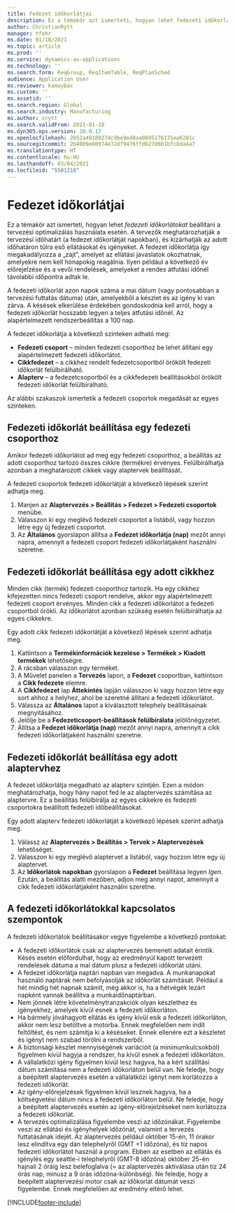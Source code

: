```yaml
---
title: Fedezet időkorlátjai
description: Ez a témakör azt ismerteti, hogyan lehet fedezeti időkorlátokat beállítani a tervezési optimalizálás használata esetén. A fedezet időkorlátja a tervezési időhatárt és a korlátot jelzi.
author: ChristianRytt
manager: tfehr
ms.date: 01/18/2021
ms.topic: article
ms.prod: ''
ms.service: dynamics-ax-applications
ms.technology: ''
ms.search.form: ReqGroup, ReqItemTable, ReqPlanSched
audience: Application User
ms.reviewer: kamaybac
ms.custom: ''
ms.assetid: ''
ms.search.region: Global
ms.search.industry: Manufacturing
ms.author: crytt
ms.search.validFrom: 2021-01-18
ms.dyn365.ops.version: 10.0.17
ms.openlocfilehash: 2b52a49109274c9be9ed8aa069517b175ea6281c
ms.sourcegitcommit: 2b4809e60974e72df9476ffd62706b1bfc8da4a7
ms.translationtype: HT
ms.contentlocale: hu-HU
ms.lasthandoff: 03/04/2021
ms.locfileid: "5501318"
---
```

# <a name="coverage-time-fences"></a>Fedezet időkorlátjai

Ez a témakör azt ismerteti, hogyan lehet *fedezeti időkorlátokat* beállítani a tervezési optimalizálás használata esetén. A tervezők meghatározhatják a tervezési időhatárt (a fedezet időkorlátját napokban), és kizárhatják az adott időhatáron túlra eső ellátásokat és igényeket. A fedezet időkorlátja így megakadályozza a „zajt”, amelyet az ellátási javaslatok okozhatnak, amelyekre nem kell hónapokig reagálnia. Ilyen például a következő év előrejelzése és a vevői rendelések, amelyeket a rendes átfutási időnél távolabbi időpontra adtak le.

A fedezeti időkorlát azon napok száma a mai dátum (vagy pontosabban a tervezési futtatás dátuma) után, amelyekből a készlet és az igény ki van zárva. A késések elkerülése érdekében gondoskodnia kell arról, hogy a fedezeti időkorlát hosszabb legyen a teljes átfutási időnél. Az alapértelmezett rendszerbeállítás a 100 nap.

A fedezet időkorlátja a következő szinteken adható meg:

- **Fedezeti csoport** – minden fedezeti csoporthoz be lehet állítani egy alapértelmezett fedezeti időkorlátot.
- **Cikkfedezet** – a cikkhez rendelt fedezetcsoportból örökölt fedezeti időkorlát felülbírálható.
- **Alapterv** – a fedezetcsoportból és a cikkfedezeti beállításokból örökölt fedezeti időkorlát felülbírálható.

Az alábbi szakaszok ismertetik a fedezeti csoportok megadását az egyes szinteken.

## <a name="set-a-coverage-time-fence-for-a-coverage-group"></a>Fedezeti időkorlát beállítása egy fedezeti csoporthoz

Amikor fedezeti időkorlátot ad meg egy fedezeti csoporthoz, a beállítás az adott csoporthoz tartozó összes cikkre (termékre) érvényes. Felülbírálhatja azonban a meghatározott cikkek vagy alaptervek beállítását.

A fedezeti csoportok fedezeti időkorlátját a következő lépések szerint adhatja meg.

1. Manjen az **Alaptervezés \> Beállítás \> Fedezet \> Fedezeti csoportok** menübe.
1. Válasszon ki egy meglévő fedezeti csoportot a listából, vagy hozzon létre egy új fedezeti csoportot.
1. Az **Általános** gyorslapon állítsa a **Fedezet időkorlátja (nap)** mezőt annyi napra, amennyit a fedezeti csoport fedezeti időkorlátjaként használni szeretne.

## <a name="set-a-coverage-time-fence-for-a-specific-item"></a>Fedezeti időkorlát beállítása egy adott cikkhez

Minden cikk (termék) fedezeti csoporthoz tartozik. Ha egy cikkhez kifejezetten nincs fedezeti csoport rendelve, akkor egy alapértelmezett fedezeti csoport érvényes. Minden cikk a fedezeti időkorlátot a fedezeti csoportból örökli. Az időkorlátot azonban szükség esetén felülbírálhatja az egyes cikkekre.

Egy adott cikk fedezeti időkorlátját a következő lépések szerint adhatja meg.

1. Kattintson a **Termékinformációk kezelése \> Termékek \> Kiadott termékek** lehetőségre.
1. A rácsban válasszon egy terméket.
1. A Művelet panelen a **Tervezés** lapon, a **Fedezet** csoportban, kattintson a **Cikk fedezete** elemre.
1. A **Cikkfedezet** lap **Áttekintés** lapján válasszon ki vagy hozzon létre egy sort ahhoz a helyhez, ahol be szeretné állítani a fedezeti időkorlátot.
1. Válassza az **Általános** lapot a kiválasztott telephely beállításainak megnyitásához.
1. Jelölje be a **Fedezeticsoport-beállítások felülbírálata** jelölőnégyzetet.
1. Állítsa a **Fedezet időkorlátja (nap)** mezőt annyi napra, amennyit a cikk fedezeti időkorlátjaként használni szeretne.

## <a name="set-a-coverage-time-fence-for-a-specific-master-plan"></a>Fedezeti időkorlát beállítása egy adott alaptervhez

A fedezet időkorlátja megadható az alapterv szintjén. Ezen a módon meghatározhatja, hogy hány napot fed le az alaptervezés számítása az alaptervre. Ez a beállítás felülbírálja az egyes cikkekre és fedezeti csoportokra beállított fedezeti időbeállításokat.

Egy adott alapterv fedezeti időkorlátját a következő lépések szerint adhatja meg.

1. Válassz az **Alaptervezés \> Beállítás \> Tervek \> Alaptervezések** lehetőséget.
1. Válasszon ki egy meglévő alaptervet a listából, vagy hozzon létre egy új alaptervet.
1. Az **Időkorlátok napokban** gyorslapon a **Fedezet** beállítása legyen *Igen*. Ezután, a beállítás alatti mezőben, adjon meg annyi napot, amennyit a cikk fedezeti időkorlátjaként használni szeretne.

## <a name="considerations-for-coverage-time-fences"></a>A fedezeti időkorlátokkal kapcsolatos szempontok

A fedezeti időkorlátok beállításakor vegye figyelembe a következő pontokat:

- A fedezeti időkorlátok csak az alaptervezés bemeneti adatait érintik. Késés esetén előfordulhat, hogy az eredményül kapott tervezett rendelések dátuma a mai dátum plusz a fedezeti időkorlát utáni.
- A fedezet időkorlátja naptári napban van megadva. A munkanapokat használó naptárak nem befolyásolják az időkorlát számítását. Például a hét mindig hét napnak számít, még akkor is, ha a hétvégék lezárt napként vannak beállítva a munkaidőnaptárban.
- Nem jönnek létre követelménytranzakciók olyan készlethez és igényekhez, amelyek kívül esnek a fedezeti időkorláton.
- Ha bármely jóváhagyott ellátás és igény kívül esik a fedezeti időkorláton, akkor nem lesz betöltve a motorba. Ennek megfelelően nem indít feltöltést, és nem számítja ki a késéseket. Ennek ellenére ezt a készletet és igényt nem szabad törölni a rendszerből.
- A biztonsági készlet mennyiségének variációit (a minimumkulcsokból) figyelmen kívül hagyja a rendszer, ha kívül esnek a fedezeti időkorláton.
- A vállalatközi igény figyelmen kívül lesz hagyva, ha a kért szállítási dátum számítása nem a fedezeti időkorláton belül van. Ne feledje, hogy a beépített alaptervezés esetén a vállalatközi igényt nem korlátozza a fedezeti időkorlát.
- Az igény-előrejelzések figyelmen kívül lesznek hagyva, ha a költségvetési dátum nincs a fedezeti időkorláton belül. Ne feledje, hogy a beépített alaptervezés esetén az igény-előrejelzéseket nem korlátozza a fedezeti időkorlát.
- A tervezés optimalizálása figyelembe veszi az időzónákat. Figyelembe veszi az ellátási és igényhelyek időzónát, valamint a tervezés futtatásának idejét. Az alaptervezés például október 15-én, 11 órakor lesz elindítva egy dán telephelyről (GMT +1 időzóna), és tíz napos fedezeti időkorlátot használ a program. Ebben az esetben az ellátás és igénylés egy seattle-i telephelyről (GMT-8 időzóna) október 25-én hajnali 2 óráig lesz belefoglalva (= az alaptervezés aktiválása után tíz 24 órás nap, mínusz a 9 órás időzóna-különbség). Ne feledje, hogy a beépített alaptervezési motor csak az időkorlát dátumát veszi figyelembe. Ennek megfelelően az eredmény eltérő lehet.


[!INCLUDE[footer-include](../../../includes/footer-banner.md)]